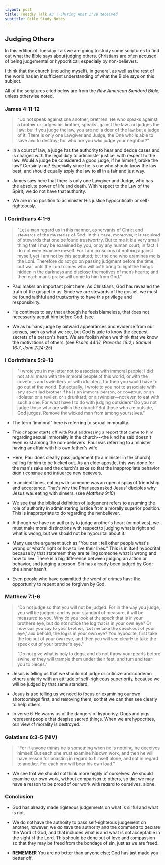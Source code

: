 ```yaml
---
layout: post
title: Tuesday Talk #3 | Sharing What I've Received
subtitle: Bible Study Notes
---
```

## Judging Others

In this edition of Tuesday Talk we are going to study some scriptures to find out what the Bible says about judging others.  Christians are often accused of being judgemental or hypocritical, especially by non-believers.

I think that the church (including myself), in general, as well as the rest of the world has an insufficient understanding of what the Bible says on this subject.

All of the scriptures cited below are from the *New American Standard Bible*, unless otherwise noted.

### James 4:11-12

> "Do not speak against one another, brethren.  He who speaks against a brother or judges his brother, speaks against the law and judges the law; but if you judge the law, you are not a doer of the law but a judge of it.  There is only one Lawgiver and Judge, the One who is able to save and to destroy; but who are you who judge your neighbor?"

+ In a court of law, a judge has the authority to hear and decide cases and is charged with the legal duty to administer justice, with respect to the law.  Would a judge be considered a good judge, if he himself, broke the law?  Certainly not!  Especially since he is one who should know the law best, and should equally apply the law to all in a fair and just way.

+ James says here that there is only one Lawgiver and Judge, who has the absolute power of life and death.  With respect to the Law of the Spirit, we do not have that authority.

+ We are in no position to administer His justice hypocritically or self-righteously.

### I Corinthians 4:1-5

> "Let a man regard us in this manner, as servants of Christ and stewards of the mysteries of God.  In this case, moreover, it is required of stewards that one be found trustworthy.  But to me it is a very small thing that I may be examined by you, or by any human court; in fact, I do not even examine myself.  For I am conscious of nothing against myself, yet I am not by this acquitted; but the one who examines me is the Lord.  Therefore do not go on passing judgment before the time, but wait until the Lord comes who will both bring to light the things hidden in the darkness and disclose the motives of men’s hearts; and then each man’s praise will come to him from God."

+ Paul makes an important point here.  As Christians, God has revealed the truth of the gospel to us.  Since we are stewards of the gospel, we must be found faithful and trustworthy to have this privilege and responsibility.

+ He continues to say that although he feels blameless, that does not necessarily acquit him before God. (see 

+ We as humans judge by outward appearances and evidence from our senses, such as what we see, but God is able to know the deepest secrets of a person's heart.  We are foolish when we think that we know the motivations of others. (see *Psalm 44:16*, *Proverbs 16:2*, *I Samuel 16:7*, *John 2:24-25*)

### I Corinthians 5:9-13

> "I wrote you in my letter not to associate with immoral people;  I did not at all mean with the immoral people of this world, or with the covetous and swindlers, or with idolaters, for then you would have to go out of the world.  But actually, I wrote to you not to associate with any so-called brother if he is an immoral person, or covetous, or an idolater, or a reviler, or a drunkard, or a swindler—not even to eat with such a one.  For what have I to do with judging outsiders?  Do you not judge those who are within the church?  But those who are outside, God judges.  Remove the wicked man from among yourselves."

+ The term "immoral" here is referring to sexual immorality.

+ This chapter starts off with Paul addressing a report that came to him regarding sexual immorality in the church---the kind he said doesn't even exist among the non-believers.  Paul was referring to a minister having an affair with his own father's wife.

+ Here, Paul does clearly pass judgement (to a minister in the church) calling for him to be kicked out.  As an elder apostle, this was done for the man's sake and the church's sake so that the inappropriate behavior didn't continue and influence new believers.

+ In ancient times, eating with someone was an open display of friendship and acceptance.  That's why the Pharisees asked Jesus' disciples why Jesus was eating with sinners. (see *Matthew 9:10*)

+ We see that the biblical definition of judgement refers to assuming the role of authority in administering justice from a morally superior position.  This is inappropriate to do regarding the nonbeliever.

+ Although we have no authority to judge another's heart (or motives), we must make moral distinctions with respect to judging what is right and what is wrong, but we should not be hypocrital about it.

+ Many use the argument such as "You can't tell other people what's wrong or what's right or how to live their lives."  This is in itself hypocrital because by that statement they are telling someone what is wrong and how to live.  There is a big difference between judging an action or behavior, and judging a person.  Sin has already been judged by God; the sinner hasn't.

+ Even people who have committed the worst of crimes have the opportunity to repent and be forgiven by God.

### Matthew 7:1-6

> “Do not judge so that you will not be judged.  For in the way you judge, you will be judged; and by your standard of measure, it will be measured to you.  Why do you look at the speck that is in your brother’s eye, but do not notice the log that is in your own eye?  Or how can you say to your brother, ‘Let me take the speck out of your eye,’ and behold, the log is in your own eye?  You hypocrite, first take the log out of your own eye, and then you will see clearly to take the speck out of your brother’s eye."
> 
> “Do not give what is holy to dogs, and do not throw your pearls before swine, or they will trample them under their feet, and turn and tear you to pieces."

+ Jesus is telling us that we should not judge or criticize and condemn others unfairly with an attitude of self-righteous superiority, because we will be judged by that same standard.

+ Jesus is also telling us we need to focus on examining our own shortcomings first, and removing them, so that we can then see clearly to help others.

+ In verse 6, He warns us of the dangers of hypocrisy.  Dogs and pigs represent people that despise sacred things.  When we are hypocrites, our view of morality is destroyed.

### Galatians 6:3-5 (NIV)

> "For if anyone thinks he is something when he is nothing, he deceives himself.  But each one must examine his own work, and then he will have reason for boasting in regard to himself alone, and not in regard to another.  For each one will bear his own load."

+ We see that we should not think more highly of ourselves.  We should examine our own work, without comparison to others, so that we may have a reason to be proud of our work with regard to ourselves, alone.

### Conclusion

+ God has already made righteous judgements on what is sinful and what is not.

+ We do not have the authority to pass self-righteous judgement on another, however, we do have the authority and the command to declare the Word of God, and that includes what is and what is not acceptable in the sight of the Lord.  This should be done out of love and compassion so that they may be freed from the bondage of sin, just as we are freed.

+ **REMEMBER** You are no better than anyone else; God has just made you better off.
